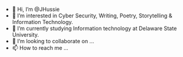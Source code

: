 - 👋 Hi, I’m @JHussie
- 👀 I’m interested in Cyber Security, Writing, Poetry, Storytelling & Information Technology.
- 🌱 I’m currently studying Information technology at Delaware State University.
- 💞️ I’m looking to collaborate on ...
- 📫 How to reach me ...

<!---
JHussie/JHussie is a ✨ special ✨ repository because its `README.md` (this file) appears on your GitHub profile.
You can click the Preview link to take a look at your changes.
--->
